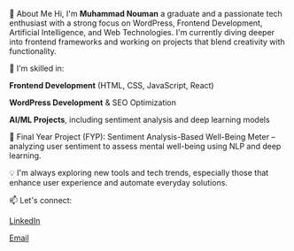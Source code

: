 👋 About Me
Hi, I'm **Muhammad Nouman** a graduate and a passionate tech enthusiast with a strong focus on WordPress,  Frontend Development, Artificial Intelligence, and Web Technologies. I'm currently diving deeper into frontend frameworks and working on projects that blend creativity with functionality.

🔧 I'm skilled in:

**Frontend Development** (HTML, CSS, JavaScript, React)

**WordPress Development** & SEO Optimization

**AI/ML Projects**, including sentiment analysis and deep learning models

🚀 Final Year Project (FYP): Sentiment Analysis-Based Well-Being Meter – analyzing user sentiment to assess mental well-being using NLP and deep learning.

💡 I'm always exploring new tools and tech trends, especially those that enhance user experience and automate everyday solutions.

📫 Let's connect:

[LinkedIn](www.linkedin.com/in/nouman-awan)

[Email](noumanm585@gmail.com)
